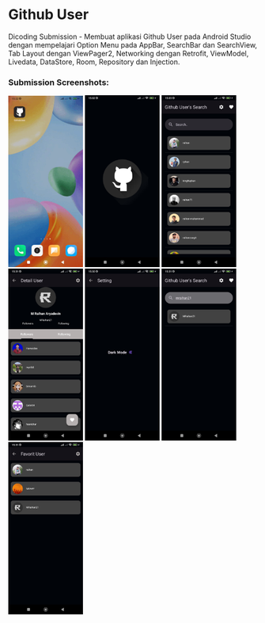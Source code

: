 # Github User
Dicoding Submission - Membuat aplikasi Github User pada Android Studio dengan mempelajari Option Menu pada AppBar, SearchBar dan SearchView, Tab Layout dengan ViewPager2, Networking dengan Retrofit, ViewModel, Livedata, DataStore, Room, Repository dan Injection.

### Submission Screenshots:
<img src="https://github.com/MRaihan21/Github-User/blob/main/screenshoot/github_user.gif" width="30%" height="30%" /> <img src="https://github.com/MRaihan21/Github-User/blob/main/screenshoot/splashscreen.png" width="30%" height="30%" /> <img src="https://github.com/MRaihan21/Github-User/blob/main/screenshoot/home.png" width="30%" height="30%" /> <img src="https://github.com/MRaihan21/Github-User/blob/main/screenshoot/detail.png" width="30%" height="30%" /> <img src="https://github.com/MRaihan21/Github-User/blob/main/screenshoot/setting.png" width="30%" height="30%" /> <img src="https://github.com/MRaihan21/Github-User/blob/main/screenshoot/search.png" width="30%" height="30%" /> <img src="https://github.com/MRaihan21/Github-User/blob/main/screenshoot/favorite.png" width="30%" height="30%" /> 


